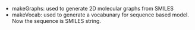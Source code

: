 - makeGraphs: used to generate 2D molecular graphs from SMILES
- makeVocab: used to generate a vocabunary for sequence based model. Now the sequence is SMILES string. 
